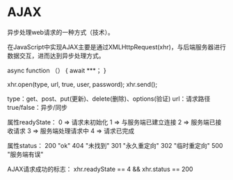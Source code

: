 # AJAX

异步处理web请求的一种方式（技术）。

在JavaScript中实现AJAX主要是通过XMLHttpRequest(xhr)，与后端服务器进行数据交互，进而达到异步处理方式。

async function （） {
	await ***；
}

xhr.open(type, url, true, user, password);
xhr.send();

type：get、post、put(更新)、delete(删除)、options(验证)
url：请求路径
true/false：异步/同步

属性readyState：
	0 => 请求未初始化
	1 => 与服务端已建立连接
	2 => 服务端已接收请求
	3 => 服务端处理请求中
	4 => 请求已完成

属性status：
	200 "ok"
	404 "未找到"
	301 "永久重定向"
	302 "临时重定向"
	500 "服务端有误"
	
	
AJAX请求成功的标志：
xhr.readyState == 4  && xhr.status == 200
